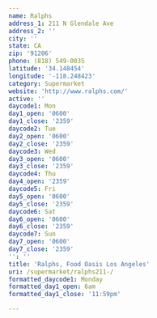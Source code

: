 ```yaml
---
name: Ralphs
address_1: 211 N Glendale Ave
address_2: ''
city: ''
state: CA
zip: '91206'
phone: (818) 549-0035
latitude: '34.148454'
longitude: '-118.248423'
category: Supermarket
website: 'http://www.ralphs.com/'
active: ''
daycode1: Mon
day1_open: '0600'
day1_close: '2359'
daycode2: Tue
day2_open: '0600'
day2_close: '2359'
daycode3: Wed
day3_open: '0600'
day3_close: '2359'
daycode4: Thu
day4_open: '2359'
daycode5: Fri
day5_open: '0600'
day5_close: '2359'
daycode6: Sat
day6_open: '0600'
day6_close: '2359'
daycode7: Sun
day7_open: '0600'
day7_close: '2359'
'': ''
title: 'Ralphs, Food Oasis Los Angeles'
uri: /supermarket/ralphs211-/
formatted_daycode1: Monday
formatted_day1_open: 6am
formatted_day1_close: '11:59pm'

---
```

